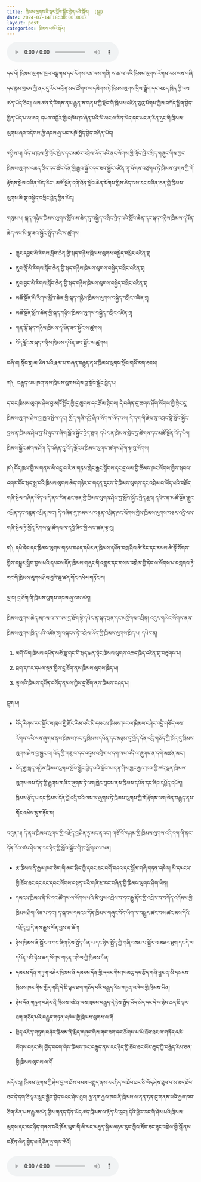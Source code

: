 ```yaml
---
title: ཁྲིམས་ལུགས་ཇི་ལྟར་སློབ་སྦྱོང་བྱེད་པའི་སྐོར།  (སྒྲ།)
date: 2024-07-14T18:30:00.000Z
layout: post
categories: ཁྲིམས་བཟོའི་སྐོར།
---
```


<audio controls> <source src="https://media-trimleng.s3.amazonaws.com/assets/audio/studylaw.mp3" type="audio/mpeg">
ཀྲུང་གོ་རྒྱལ་ཁབ་ཀྱི་རྒྱལ་ཡོངས་རང་བཞིན་ཅན་དང་ས་གནས་རང་བཞིན་ཅན་གྱི་ཁྲིམས་ལུགས་རྒྱུས་ལོན་བྱེད་པ་ནི་གལ་ཆེ་ཞིང་། ཁྲིམས་ལུགས་དེ་དག་གིས་སོ་སོར་ཐོབ་ཐང་དང་རང་དབང་ཅི་ཡོད་པ། དྲང་བདེན་དང་ཐོབ་ཐང་སྲུང་སྐྱོབ་སོགས་ཀྱི་ཐབས་ལམ་བསྟན་ཡོད། དེས་ན་ཁྲིམས་ལུགས་དེ་དག་ལ་རང་རིགས་ཀྱི་དོ་སྣང་ཡོད་མཁན་དག་གིས་སློབ་སྦྱོང་ཅི་ལྟར་བྱེད་པ་ལ་གཤམ་ནས་འགྲེལ་བརྗོད་རགས་ཙམ་བྱེད་རྒྱུ་ཡིན།  ༡༩༨༩་ལོའི་ཡས་མས་སུ། མཚོ་སྔོན་ཞིང་ཆེན་མི་རིགས་སློབ་གླིང་གིས་བོད་རིགས་ཀྱི་མི་དམངས་ཞིབ་དཔྱོད་དཔོན་བསྐྱེད་བསྲིང་བྱེད་ཆེད་ཁྲིམས་ལུགས་འཛིན་གྲྭ་ཞིག་བསྐངས་ན་ཡང་། ལས་གཞི་དེ་༡༩༩༣་ལོའི་ཡས་མས་སུ་མུ་མཐུད་དུ་རྒྱུན་འཁྱོངས་མ་བྱས། འཛིན་གྲྭ་དེ་ལས་བོད་རིགས་ཁྲིམས་ལུགས་ཆེད་མཁས་མི་སྣ་དཔེར་ན་ཁྲིམས་དཔོན་བཀྲ་ཤིས་ཚེ་རིང་སོགས་བྱུང་ཡོད། ད་བར་སློབ་གྲྭ་ཆེན་མོ་མི་ཉུང་བ་ཞིག་ན་སྐད་གཉིས་ཁྲིམས་ལུགས་མི་སྣ་བསྐྱེད་བསྲིང་གི་འཛིན་གྲྭ་ཡང་འདུག 

དང་པོ། ཁྲིམས་ལུགས་ཁྱབ་བསྒྲགས་དང་རོགས་རམ་ལས་གཞི། ས་ཆ་ལ་ལའི་ཁྲིམས་ལུགས་རོགས་རམ་ལས་གཞི་དང་རྣམ་གྲངས་ཀྱི་ནང་དུ་རོང་འབྲོག་མང་ཚོགས་ལ་དམིགས་ཏེ་ཁྲིམས་ལུགས་དྲིལ་སྒྲོག་དང་འཆད་ཁྲིད་ཀྱི་ལས་ཚན་ཡོད་ཅིང་། ལས་ཚན་དེ་རིགས་ནམ་རྒྱུན་ས་གནས་ཀྱི་རྫོང་གི་ཁྲིམས་འཛིན་ཅུའུ་སོགས་ཀྱིས་བཀོད་སྒྲིག་བྱེད་ཀྱིན་ཡོད་པ་མ་ཟད། དཔལ་འབྱོར་གྱི་འཁོས་ཁ་ཞེན་པའི་མི་མང་ལ་རིན་མེད་དང་ཡང་ན་རིན་ཉུང་གི་ཁྲིམས་ལུགས་ཞབ་འདེགས་ཀྱི་ཞབས་ཞུ་ཡང་མཁོ་སྤྲོད་བྱེད་བཞིན་ཡོད། 

གཉིས་པ། བོད་ས་ཁུལ་གྱི་གྲོང་ཁྱེར་དང་མཛའ་འབྲེལ་ཡོད་པའི་ནང་ལོགས་ཀྱི་གྲོང་ཁྱེར་སྲིད་གཞུང་གིས་ཀྱང་ཁྲིམས་ལུགས་འཆད་ཁྲིད་དང་ཚོང་དོན་གྱི་རྒྱབ་སྐྱོར་དང་ཟབ་སྦྱོང་འཛིན་གྲྭ་སོགས་བཙུགས་ཏེ་ཁྲིམས་ལུགས་ཀྱི་གོ་རྟོགས་སྤེལ་བཞིན་ཡོད་ཅིང་། མཚོ་སྔོན་དགེ་ཐོན་སློབ་ཆེན་སོགས་ཀྱིས་ཆེད་ལས་རང་བཞིན་ཅན་གྱི་ཁྲིམས་ལུགས་མི་སྣ་བསྐྱེད་བསྲིང་བྱེད་ཀྱིན་ཡོད། 

གསུམ་པ། སྐད་གཉིས་ཁྲིམས་ལུགས་སློབ་མ་ཆེད་དུ་བསྐྱེད་བསྲིང་བྱེད་པའི་སློབ་ཆེན་དང་སྐད་གཉིས་ཁྲིམས་དཔོན་ཆེད་ལས་མི་སྣ་ཟབ་སྦྱོང་སྤྲོད་པའི་ས་ཚུགས། 

* ཀྲུང་དབྱང་མི་རིགས་སློབ་ཆེན་གྱི་སྐད་གཉིས་ཁྲིམས་ལུགས་བསྐྱེད་བསྲིང་འཛིན་གྲྭ
* ནུབ་ལྷོ་མི་རིགས་སློབ་ཆེན་གྱི་སྐད་གཉིས་ཁྲིམས་ལུགས་བསྐྱེད་བསྲིང་འཛིན་གྲྭ
* ནུབ་བྱང་མི་རིགས་སློབ་ཆེན་གྱི་སྐད་གཉིས་ཁྲིམས་ལུགས་བསྐྱེད་བསྲིང་འཛིན་གྲྭ
* མཚོ་སྔོན་མི་རིགས་སློབ་ཆེན་གྱི་སྐད་གཉིས་ཁྲིམས་ལུགས་བསྐྱེད་བསྲིང་འཛིན་གྲྭ
* མཚོ་སྔོན་སློབ་ཆེན་གྱི་སྐད་གཉིས་ཁྲིམས་ལུགས་བསྐྱེད་བསྲིང་འཛིན་གྲྭ
* ཀན་ལྷོ་སྐད་གཉིས་ཁྲིམས་དཔོན་ཟབ་སྦྱོང་ས་ཚུགས། 
* བོད་ལྗོངས་སྐད་གཉིས་ཁྲིམས་དཔོན་ཟབ་སྦྱོང་ས་ཚུགས། 

བཞི་བ། སློབ་གྲྭ་མ་ཡིན་པའི་རྣམ་པ་གཞན་བརྒྱུད་ནས་ཁྲིམས་ལུགས་སློབ་གསོ་རག་ཐབས། 

ཀ༽  བརྒྱུད་ལམ་ཁག་ནས་ཁྲིམས་ལུགས་ཤེས་བྱ་སློབ་སྦྱོང་བྱེད་པ། 

ད་བར་ཁྲིམས་ལུགས་ཤེས་བྱ་མཁོ་སྤྲོད་ཀྱི་དྲ་ཚུགས་དང་རྩོམ་སྟེགས། དེ་བཞིན་དུ་ཚགས་ཤོག་སོགས་ཀྱི་སྟེང་དུ་ཁྲིམས་ལུགས་ཤེས་བྱ་ཁྱབ་སྤེལ་དང་། གྱོད་གཞི་དབྱེ་ཞིབ་སོགས་ཡོད་པས། དེ་དག་གི་རྗེས་སུ་འབྲང་སྟེ་སློབ་སྦྱོང་བྱས་ན་ཁྲིམས་ཤེས་བྱ་མི་ཉུང་བ་ཞིག་སློབ་སྦྱོང་བྱེད་ཐུབ། དཔེར་ན་ཁྲིམས་གླེང་དྲ་ཚིགས་དང་མཚོ་སྔོན་བོད་ཡིག་ཁྲིམས་སྐྱོང་ཚགས་ཤོག དེ་བཞིན་དུ་བོད་ལྗོངས་ཁྲིམས་ལུགས་ཚགས་ཤོག་ལྟ་བུ་སོགས། 

ཁ༽བོད་ཁུལ་གྱི་ས་གནས་མི་འདྲ་བ་རེ་ན་གཏམ་གླེང་རྒྱང་སྒྲོགས་དང་དྲ་ལམ་གྱི་ཚོམས་ཁང་སོགས་ཀྱིས་སྐབས་འགར་བོད་སྐད་སྨྲ་བའི་ཁྲིམས་ལུགས་ཆེད་གཉེར་བ་གདན་དྲངས་དེ་ཁྲིམས་ལུགས་དང་འབྲེལ་བ་ཡོད་པའི་བརྗོད་གཞི་སྤེལ་བཞིན་ཡོད་པ་དེ་ནས་རིན་ཐང་ཅན་གྱི་ཁྲིམས་ལུགས་ཤེས་བྱ་སློབ་སྦྱོང་བྱེད་ཐུབ། དཔེར་ན་མཚོ་སྔོན་རླུང་འཕྲིན་དང་བརྙན་འཔྲིན་ཁང་། དེ་བཞིན་དུ་ཁམས་པ་བརྙན་འཕྲིན་ཁང་སོགས་ཀྱིས་ཁྲིམས་ལུགས་བཅར་འདྲི་ལས་གཞི་སྤེལ་ཏེ་གྱོད་རིགས་སྣ་ཚོགས་ལ་དབྱེ་ཞིབ་ཀྱི་ལས་ཚན་ལྟ་བུ། 

ག༽ དཔེ་དེབ་དང་ཁྲིམས་ལུགས་གཏམ་བཤད་དཔེར་ན་ཁྲིམས་དཔོན་བཀྲ་ཤིས་ཚེ་རིང་དང་རམས་ཚེ་བྷོ་སོགས་ཀྱིས་བསྒྱུར་སྒྲིག་བྱས་པའི་དམངས་དོན་ཁྲིམས་གཞུང་གི་འགྱུར་དང་གསལ་འགྲེལ་གྱི་དེབ་ལ་སོགས་པ་བཀླགས་ཏེ་རང་གི་ཁྲིམས་ལུགས་ཤེས་བྱའི་ཆུ་ཚད་གོང་འཕེལ་གཏོང་བ། 

ལྔ་བ། དྲ་ཐོག་གི་ཁྲིམས་ལུགས་ཞབས་ཞུ་ལས་ཚན། 

ཁྲིམས་ལུགས་ཆེད་མཁས་པ་ལ་ལས་དྲ་ཐོག་སྟེ་དཔེར་ན་སྐད་ཕྲན་དང་མགྱོགས་འཕྲིན། འདུར་གཡེང་སོགས་ནས་ཁྲིམས་ལུགས་ཁྲིད་པའི་འཛིན་གྲྭ་བསྐངས་ཏེ་འབྲེལ་ཡོད་ཀྱི་ཁྲིམས་ལུགས་ཁྲིད་པ། དཔེར་ན། 

1. མགོ་ལོག་ཁྲིམས་དཔོན་མཚོ་ཟླ་གང་གི་སྐད་ཕྲན་སྟེང་ཁྲིམས་ལུགས་འཆད་ཁྲིད་འཛིན་གྲྭ་བཙུགས་པ། 
2. བྲག་དཀར་དཔལ་ལྡན་གྱིས་དྲ་ཐོག་ནས་ཁྲིམས་ལུགས་ཁྲིད་པ། 
3. ལྷ་སའི་ཁྲིམས་དཔོན་བསོད་ནམས་ཀྱིས་དྲ་ཐོག་ནས་ཁྲིམས་བཤད་པ། 

དྲུག་པ། 

* བོད་རིགས་རང་སྐྱོང་ས་ཁུལ་གྱི་རྫོང་རིམ་པའི་མི་དམངས་ཁྲིམས་ཁང་ལ་ཁྲིམས་བཤེར་འདྲི་གཅོད་ལས་རོགས་པའི་ལས་ཞུགས་ནས་ཁྲིམས་ཁང་དུ་ཁྲིམས་དཔོན་དང་མཉམ་དུ་གྱོད་དོན་འདྲི་གཅོད་ཀྱི་ཁྲོད་དུ་ཁྲིམས་ལུགས་ཤེས་བྱ་སྦྱང་བ། བོད་ཀྱི་གཟུ་བ་དང་འདུམ་འགྲིག་པ་དག་ལས་འདི་ལ་ཞུགས་ན་དགེ་མཚན་མང་། 
* བོད་རྒྱ་སྐད་གཉིས་ཁྲིམས་ལུགས་སློབ་སྒྱོང་བྱེད་པའི་སློབ་མ་དག་གིས་ཀྱང་རྒྱལ་ཁབ་ཀྱི་ཚད་ལྡན་ཁྲིམས་ལུགས་ལས་དོན་གྱི་རྒྱུགས་གཞིར་ཞུགས་ཏེ་ལག་ཁྱེར་བླངས་ནས་ཁྲིམས་དཔོན་དང་ཞིབ་དཔྱོད་དཔོན། ཁྲིམས་རྩོད་པ་དང་ཁྲིམས་དོན་བློ་འདྲི་བའི་ལས་ལ་ཞུགས་ཏེ་ཁྲིམས་ལུགས་ཀྱི་གོ་རྟོགས་ལག་ལེན་བརྒྱུད་ནས་གོང་འཕེལ་དུ་གཏོང་བ། 

བདུན་པ། དེ་ནས་ཁྲིམས་ལུགས་ཀྱི་བརྗོད་བྱ་ཤིན་ཏུ་མང་ནའང་། གཙོ་བོ་གཤམ་གྱི་ཁྲིམས་ལུགས་འདི་དག་གི་ནང་དོན་རོབ་ཙམ་ཤེས་ན་རང་ཉིད་ཀྱི་སློབ་སྦྱོང་གི་ཁ་ཕྱོགས་ལ་ཕན། 

* རྩ་ཁྲིམས་ནི་རྒྱལ་ཁབ་ཅིག་གི་ཆབ་སྲིད་ཀྱི་དབང་ཐང་བགོ་བཤའ་དང་སྒྲོམ་གཞི་གཏན་འཁེལ། མི་དམངས་ཀྱི་ཐོབ་ཐང་དང་རང་དབང་སོགས་བསྟན་པའི་གཞི་རྩ་རང་བཞིན་གྱི་ཁྲིམས་ལུགས་ཤིག་ཡིན། 
* དམངས་ཁྲིམས་ནི་མི་དང་ཚོགས་ལ་སོགས་པའི་མི་ལུས་འབྲེལ་བ་དང་རྒྱུ་ནོར་གྱི་འབྲེལ་བ་བཀོད་འདོམས་ཀྱི་ཁྲིམས་ཤིག་ཡིན་པ་དང་། ད་སྐབས་དམངས་དོན་ཁྲིམས་གཞུང་བོད་ཡིག་ལ་བསྒྱུར་ཚར་བས་ཚང་མས་དེའི་བརྗོད་བྱ་དེ་ནས་རྒྱུས་ལོན་བྱས་ན་ཆོག 
* ཉེས་ཁྲིམས་ནི་སྦྱོར་བ་གང་ཞིག་ཉེས་སྤྱོད་ཡིན་པ་དང་ཉེས་སྤྱོད་ཀྱི་གཞི་བསམ་པ་སྦྱོར་བ་མཐར་ཐུག་དང་དེ་ལ་དཔོན་པའི་ཉེས་ཆད་སོགས་གཏན་འཁེལ་གྱི་ཁྲིམས་ཡིན། 
* དམངས་དོན་གཏུག་བཤེར་ཁྲིམས་ནི་དམངས་དོན་གྱི་དབང་གིས་ཁ་མཆུ་དང་རྩོད་གཞི་བྱུང་ན་མི་དམངས་ཁྲིམས་ཁང་གིས་གྱོད་གཞི་དེ་ཇི་ལྟར་ཐག་གཅོད་པའི་བརྒྱུད་རིམ་གཏན་འཁེལ་གྱི་ཁྲིམས་ཡིན། 
* ཉེས་དོན་གཏུག་བཤེར་ནི་ཁྲིམས་འཛིན་ལས་ཁུངས་བརྒྱུད་དེ་ཉེས་སྤྱོད་ཡོད་མེད་དང་དེ་ལ་ཉེས་ཆད་ཇི་ལྟར་ཐག་གཅོད་པའི་བརྒྱུད་གཏན་འཁེལ་གྱི་ཁྲིམས་ལུགས་ལ་གོ 
* སྲིད་འཛིན་གཏུག་བཤེར་ཁྲིམས་ནི་སྲིད་གཞུང་གིས་གང་ཟག་དང་ཚོགས་པ་ཡི་ཐོབ་ཐང་ལ་གནོད་འཚེ་སོགས་བཏང་ཚེ། གྱོད་བདག་གིས་ཁྲིམས་ཁང་བརྒྱུད་ནས་རང་ཉིད་ཀྱི་ཐོབ་ཐང་སོར་ཆུད་ཀྱི་བརྒྱིད་རིམ་ཅན་གྱི་ཁྲིམས་ལུགས་ལ་གོ 

མདོར་ན། ཁྲིམས་ལུགས་ཀྱི་ཤེས་བྱ་ལ་ཐོས་བསམ་བརྒྱུད་ནས་རང་ཉིད་ལ་ཐོབ་ཐང་ཅི་ཡོད་ཤེས་ཐུབ་པ་མ་ཟད་ཐོབ་ཐང་དེ་དག་ཅི་ལྟར་སྲུང་སྐྱོབ་བྱེད་པའང་ཤེས་ཐུབ། རྒྱ་ནག་རྒྱལ་ཁབ་ནི་ཁྲིམས་ལ་ནན་ཏན་དུ་གནས་པའི་རྒྱལ་ཁབ་ཅིག་མིན་པས་རྒྱུ་མཚན་གྱིས་གནད་དོན་ཡོད་ཚད་ཁྲིམས་ལ་རྟོན་མི་རུང་། དེའི་ཕྱིར་རང་གི་ཤེས་པའི་ཁྲིམས་ལུགས་དང་རང་ཉིད་གནས་སའི་ཁོར་ཡུག་གི་མི་མང་མཐུན་སྒྲིལ་མཉམ་རུབ་ཀྱིས་ཐོབ་ཐང་ཟུང་འབྲེལ་གྱི་སྒོ་ནས་བརྩོན་ལེན་བྱེད་པ་དེ་ཤིན་ཏུ་གལ་ཆེའོ། 

<audio controls>
  <source src="https://media-trimleng.s3.amazonaws.com/assets/audio/studylaw.mp3" type="audio/mpeg">
Your browser does not support the audio element.
</audio>
